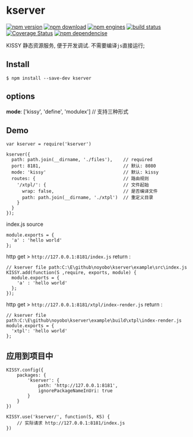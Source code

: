 kserver
========


[![npm version](http://img.shields.io/npm/v/kserver.svg)](https://www.npmjs.org/package/kserver) [![npm download](http://img.shields.io/npm/dm/kserver.svg)](https://www.npmjs.org/package/kserver) [![npm engines](http://img.shields.io/node/v/kserver.svg)](https://www.npmjs.org/package/kserver) [![build status](http://img.shields.io/travis/noyobo/kserver.svg)](https://travis-ci.org/noyobo/kserver) [![Coverage Status](https://img.shields.io/coveralls/noyobo/kserver.svg)](https://coveralls.io/r/noyobo/kserver) [![npm dependencise](https://david-dm.org/noyobo/kserver.svg)](https://david-dm.org/noyobo/kserver)


KISSY 静态资源服务, 便于开发调试. 不需要编译`js`直接运行;

## Install

```
$ npm install --save-dev kserver
```

## options

**mode**: ['kissy', 'define', 'modulex'] // 支持三种形式


## Demo

```
var kserver = require('kserver')

kserver({
  path: path.join(__dirname, './files'),    // required
  port: 8181,                               // 默认: 8080
  mode: 'kissy'                             // 默认: kissy
  routes: {                                 // 路由规则
    '/xtpl/': {                             // 文件起始
      wrap: false,                          // 是否编译文件
      path: path.join(__dirname, './xtpl')  // 重定义目录
    }
  }
});

```
index.js source

```
module.exports = {
  'a' : 'hello world'
};
```

http get > `http://127.0.0.1:8181/index.js` return :

```
// kserver file path:C:\E\github\noyobo\kserver\example\src\index.js
KISSY.add(function(S ,require, exports, module) {
  module.exports = {
    'a' : 'hello world'
  };
});
```
http get > `http://127.0.0.1:8181/xtpl/index-render.js` return :

```
// kserver file path:C:\E\github\noyobo\kserver\example\build\xtpl\index-render.js
module.exports = {
  'xtpl': 'hello world'
};
```
## 应用到项目中

```
KISSY.config({
    packages: {
        'kserver': {
            path: 'http://127.0.0.1:8181',
            ignorePackageNameInUri: true
        }
    }
})

KISSY.use('kserver/', function(S, KS) {
    // 实际请求 http://127.0.0.1:8181/index.js
})
```